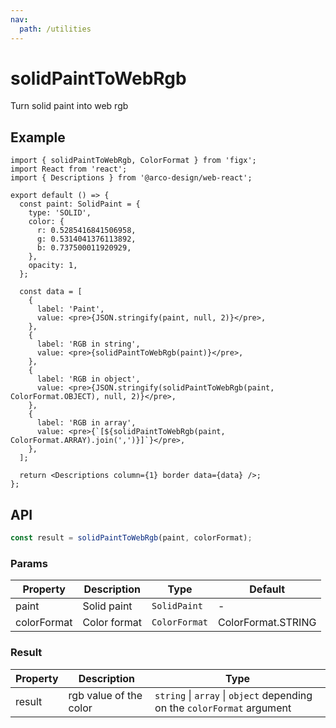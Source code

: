 ```yaml
---
nav:
  path: /utilities
---
```


# solidPaintToWebRgb

Turn solid paint into web rgb

## Example

```tsx | preview
import { solidPaintToWebRgb, ColorFormat } from 'figx';
import React from 'react';
import { Descriptions } from '@arco-design/web-react';

export default () => {
  const paint: SolidPaint = {
    type: 'SOLID',
    color: {
      r: 0.5285416841506958,
      g: 0.5314041376113892,
      b: 0.737500011920929,
    },
    opacity: 1,
  };

  const data = [
    {
      label: 'Paint',
      value: <pre>{JSON.stringify(paint, null, 2)}</pre>,
    },
    {
      label: 'RGB in string',
      value: <pre>{solidPaintToWebRgb(paint)}</pre>,
    },
    {
      label: 'RGB in object',
      value: <pre>{JSON.stringify(solidPaintToWebRgb(paint, ColorFormat.OBJECT), null, 2)}</pre>,
    },
    {
      label: 'RGB in array',
      value: <pre>{`[${solidPaintToWebRgb(paint, ColorFormat.ARRAY).join(',')}]`}</pre>,
    },
  ];

  return <Descriptions column={1} border data={data} />;
};
```

## API

```ts
const result = solidPaintToWebRgb(paint, colorFormat);
```

### Params

| Property    | Description  | Type          | Default            |
| ----------- | ------------ | ------------- | ------------------ |
| paint       | Solid paint  | `SolidPaint`  | -                  |
| colorFormat | Color format | `ColorFormat` | ColorFormat.STRING |

### Result

| Property | Description | Type |
| --- | --- | --- |
| result | rgb value of the color | `string` \| `array` \| `object` depending on the `colorFormat` argument |
